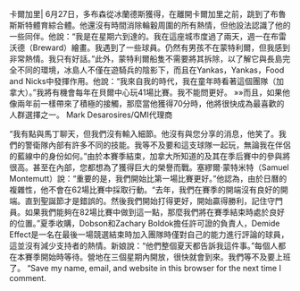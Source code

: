 卡爾加里| 6月27日，多布森從冰蘭德斯獲得，在離開卡爾加里之前，跳到了布魯斯斯特體育綜合體。他還沒有時間消除輪轂周圍的所有熱情，但他設法認識了他的一些同伴。他說：“我是在星期六到達的。我在這座城市度過了兩天，週一在布雷沃德（Breward）繪畫。我遇到了一些球員。仍然有男孩不在蒙特利爾，但我感到非常熱情。我只有好話。”此外，蒙特利爾船隻不需要將其拆除，以了解它與長島完全不同的環境，冰島人不僅在遊騎兵的陰影下，而且在Yankas，Yankas，Food and Nicks中發揮作用。他說：“我來自我的時代，我在童年時看著這個團隊（加拿大）。”我將有機會每年在貝爾中心玩41場比賽。我不能問更好。 »»而且，如果他像兩年前一樣帶來了積極的接觸，那麼當他獲得70分時，他將很快成為最喜歡的人群選擇之一。                    Mark Desarosires/QMI代理商

“我有點與馬丁聊天，但我們沒有輸入細節。他沒有與您分享的消息，他笑了。我們的警衛隊內部有許多不同的技能。我等不及要和這支球隊一起玩，無論我在伴侶的藍線中的身份如何。”由於本賽季結束，加拿大所知道的及其在季后賽中的參與將很高。甚至在內部，您都想為了獲得巨大的榮譽而戰。塞繆爾·蒙特米特（Samuel Montemutt）說：“重要的是，我們開始比第一場比賽更好。”他認為，由於日曆的複雜性，他不會在62場比賽中採取行動。“去年，我們在賽季的開端沒有良好的開端。直到聖誕節才是錯誤的。然後我們開始打得更好，開始贏得勝利，記住守門員。如果我們能夠在82場比賽中做到這一點，那麼我們將在賽季結束時處於良好的位置。”夏季收購，Dobson和Zachary Boldok擔任許可證的負責人，Demide Effect是一名在最後一場競選結束時加入團隊時僅對自己的能力進行評論的球員，這並沒有減少支持者的熱情。新娘說：“他們整個夏天都告訴我這件事。”每個人都在本賽季開始時等待。營地在三個星期內開放，很快就會到來。我們等不及要上班了。 “Save my name, email, and website in this browser for the next time I comment.